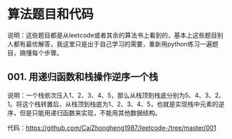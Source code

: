 # 算法题目和代码

说明：这些题目都是从leetcode或者其余的算法书上看到的，基本上这些题目别人都有最优解答，我这里只是出于自己学习的需要，重新用python练习一遍题目，搞懂每个步骤。

## 001. 用递归函数和栈操作逆序一个栈
说明：一个栈依次压入1、2、3、4、5，那么从栈顶到栈底分别为5、4、3、2、1。将这个栈转置后，从栈顶到栈底为1、2、3、4、5，也就是实现栈中元素的逆序，但是只能用递归函数来实现，不能用其他数据结构。

代码：https://github.com/CaiZhongheng1987/leetcode-/tree/master/001

